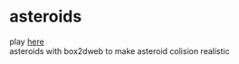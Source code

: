 # asteroids
play <a href = 'https://gdor-11.github.io/asteroids/game.html'>here</a>
<br>
asteroids with box2dweb to  make asteroid colision realistic
